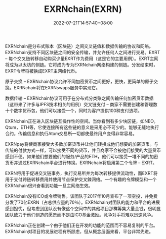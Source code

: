 ﻿---
weight: 
title: "EXRNchain(EXRN)"
description: "EXRNchain是分布式账本（区块链）之间交叉链值和数据传输的协议和网络"
date: 2022-07-21T14:57:40+08:00
lastmod: 2022-07-21T14:57:40+08:00
draft: false
authors: ["Simon"]
featuredImage: "exrnchainexrn.jpg"
link: "https://exrn.org/"
tags: ["数字代币","EXRNchain(EXRN)"]
categories: ["navigation"]
navigation: ["数字代币"]
lightgallery: true
toc: true
pinned: false
recommend: false
recommend1: false
---
EXRNchain是分布式账本（区块链）之间交叉链值和数据传输的协议和网络。EXRNchain支持不同区块链之间的安全传输，并允许任何人之间进行交易。EXRT – 每个交叉链转移自动购买少量EXRT作为费用（这是它的主要用例）。EXRT主网将成为以太坊的侧链。它将成为专为EXRNchain网络构建的侧链。分发结束时，EXRT令牌将被换成EXRT主网络代币。

原子交换 – EXRNchain协议允许不同加密货币之间更好，更快，更简单的原子交换。EXRNchain将在EXRNswaps服务中实现它。

数据传输 – EXRNchain协议可用于在分布式分类账之间传输任何加密货币数据（这带来了许多与IPFS技术相关的用例）交叉链支付 – 商家不需要创建和管理数十个数字货币包，他们可以接受一个，同时为客户提供100种支付选项。

EXRNchain正在进入区块链互操作性的空间。当你看到有多少块区链，如NEO，Qtum，ETH等，它使连接所有这些链的意义是采用必不可少的。能够无缝地执行合约，传输信息和执行Atom交易所一切都使最终用户变得非常容易。

EXRNpay将使商家接受大多数加密货币并让他们转换成他们想要的加密货币。与传统的付款方式一样，可以接受不同的货币，并且商家不会被他们接受的大量货币感到不便。如果他们想要他们的服务/产品的ETH，他们可以接受一堆不同的加密货币并通过EXRNchain平台进行转换。EXRNchain将启用第二个令牌 – EXRT。

EXRN将用于促进交叉链事务，执行交易所并为每次转移提供流动性，而EXRT将用于支付跨链转移费用并使用节点保护交叉鍊网络。一个有趣的令牌模型和一个EXRNchain很兴奋看到功能一旦主网络生效。

EXRNchain没有ICO或令牌销售。该团队于2017年10月宣布了一项空投，并免费分发了70亿EXRN（占总供应量的70％）。EXRNchain对团队的能力和平台的进展感到担忧，但考虑到团队没有像这个空间中的其他项目那样筹集大量金钱，很明显团队致力于他们创造的愿景而不是由ICO基金激励。竞争对手将难以迅速竞争。

EXRNchain正在创建一个由于他们正在开发的功能的范围而不容易复制的平台。EXRNchain对项目的发展进程有所顾虑，但从概念层面来看，平台非常先进。